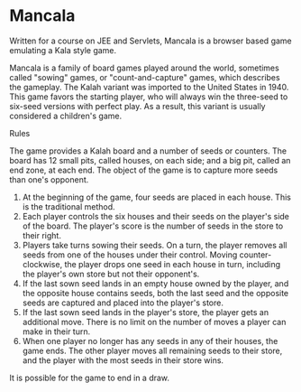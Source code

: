 # Mancala
Written for a course on JEE and Servlets, Mancala is a browser based game emulating a Kala style game.

Mancala is a family of board games played around the world, sometimes called "sowing" games, or "count-and-capture" games, which describes the gameplay.
The Kalah variant was imported to the United States in 1940. This game favors the starting player, who will always win the three-seed to six-seed versions with perfect play. As a result, this variant is usually considered a children's game.
           
Rules

The game provides a Kalah board and a number of seeds or counters. The board has 12 small pits, called houses, on each side; and a big pit, called an end zone, at each end. The object of the game is to capture more seeds than one's opponent.

1. At the beginning of the game, four seeds are placed in each house. This is the traditional method.
2. Each player controls the six houses and their seeds on the player's side of the board. The player's score is the number of seeds in the store to their right.
3. Players take turns sowing their seeds. On a turn, the player removes all seeds from one of the houses under their control. Moving counter-clockwise, the player drops one seed in each house in turn, including the player's own store but not their opponent's.
4. If the last sown seed lands in an empty house owned by the player, and the opposite house contains seeds, both the last seed and the opposite seeds are captured and placed into the player's store.
5. If the last sown seed lands in the player's store, the player gets an additional move. There is no limit on the number of moves a player can make in their turn.
6. When one player no longer has any seeds in any of their houses, the game ends. The other player moves all remaining seeds to their store, and the player with the most seeds in their store wins.

It is possible for the game to end in a draw.
